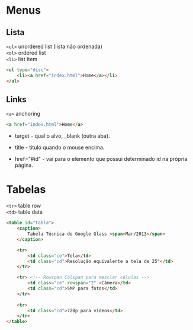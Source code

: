 # Menus

## Lista

`<ul>` unordered list (lista não ordenada)  
`<ol>` ordered list  
`<li>` list Item 

```html
<ul type="disc">
    <li><a href="index.html">Home</a></li>
</ul>
```

## Links

`<a>` anchoring
```html
<a href="index.html">Home</a>
```

* target - qual o alvo, _blank (outra aba).

* title - titulo quando o mouse encima.

* href="#id" - vai para o elemento que possui determinado id na própria página.

# Tabelas

`<tr>` table row  
`<td>` table data

```html
<table id="tabla">
    <caption>
        Tabela Técnica do Google Glass <span>Mar/2013</span>
    </caption>

    <tr>
        <td class="ce">Tela</td>
        <td class="cd">Resolução equivalente a tela de 25"</td>
    </tr>

    <tr> <!-- Rowspan Colspan para mesclar células -->
        <td class="ce" rowspan="2" >Câmera</td>
        <td class="cd">5MP para fotos</td>
    </tr>
    
    <tr>
        <td class="cd">720p para vídeos</td>
    </tr>
</table>
```